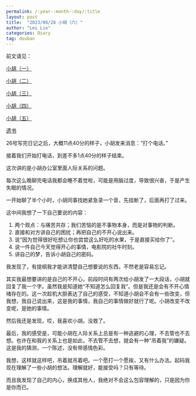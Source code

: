 ```yaml
---
permalink: /:year-:month-:day/:title
layout: post
title:  "2023/08/28 小胡（六）"
author: "Lei Lie"
categories: Diary
tag: douban
---
```


前文请见：

[小胡（一）](https://luwin1127.github.io/2020-01-19/Diary-Hu)

[小胡（二）](https://luwin1127.github.io/2023-02-15/Diary-Hu)

[小胡（三）](https://luwin1127.github.io/2023-04-02/Diary-Hu)

[小胡（四）](https://luwin1127.github.io/2023-06-24/Diary-Hu)

[小胡（五）](https://luwin1127.github.io/2023-07-18/Diary-Hu)

[遗书](https://leilie.top/2023-02-13/Diary)

26号写完日记之后，大概11点40分的样子，小胡发来消息：“打个电话。”

接着我们开始打电话，到差不多1点40分的样子结束。

这次讲的是小胡办公室里面人际关系的问题。

每次这么晚聊完电话我都会睡不着觉啦，可能是用脑过度，导致很兴奋，于是产生失眠的情况。

一开始聊了半个小时，小胡同事找她紧急录一个音，先挂断了，后面再打了过来。

这中间我想了一下自己要说的内容：

1. 两个观点：与痛苦共存；我们苦恼的是不事物本身，而是对事物的判断。
2. 直接和对方讲自己的困扰；再把自己的不开心说出来。
3. 说“因为觉得很好吃想让你也尝尝这么好吃的水果，于是直接买给你了”。
4. 说一件自己今天觉得开心的事情，电影院的社牛时刻。
5. 讲自己的梦，告诉小胡自己的密码。

我发现了，有提纲我才能讲清楚自己想要说的东西，不然老是容易忘记。

其实我最想要讲的是自己的不开心，前段时间有两次给小胡发了一大段话，小胡就回复了我一个字。虽然我是知道她“不知道怎么回复我”。但是我还是会有不开心情绪存在的。这一次趁机大胆表达了自己的感受，不知道小胡会不会有一些改变，但我想，我自己说出来，这是我的事情，我自己的事情做好就行了呢。小胡改变不改变呢，是她的事情。

然后我还是发现，哎，我喜欢小胡。没救了。

最后，我的感受是，可能小胡在人际关系上总是有一种逃避的心理，不去管也不去想。也许在和我的关系上也是如此，不去管不去想，就会有一种“吊着我”的嫌疑。这是我的猜测，一个陈述，没有带感情色彩。

我想，这样就这样吧，吊着就吊着吧。一个愿打一个愿挨，又有什么办法。起码我现在理解了一些小胡的想法。理解就好，能接受吗？只有等待。

而且我发现了自己的内心，换成其他人，我绝对不会这么包容理解的，只是因为你是你而已。